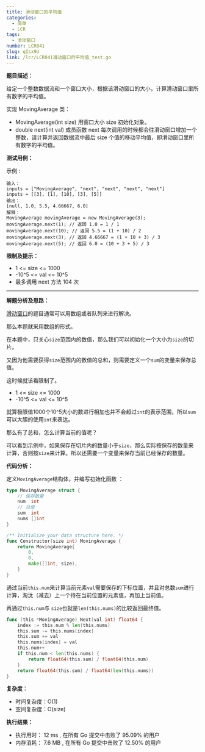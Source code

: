 ```yaml
---
title: 滑动窗口的平均值
categories:
  - 简单
  - LCR
tags:
  - 滑动窗口
number: LCR041
slug: qIsx9U
link: /lcr/LCR041滑动窗口的平均值_test.go
---
```


**题目描述：**

给定一个整数数据流和一个窗口大小，根据该滑动窗口的大小，计算滑动窗口里所有数字的平均值。

实现 MovingAverage 类：
- MovingAverage(int size) 用窗口大小 size 初始化对象。
- double next(int val) 成员函数 next 每次调用的时候都会往滑动窗口增加一个整数，请计算并返回数据流中最后 size 个值的移动平均值，即滑动窗口里所有数字的平均值。

**测试用例：**

示例 :
```
输入：
inputs = ["MovingAverage", "next", "next", "next", "next"]
inputs = [[3], [1], [10], [3], [5]]
输出：
[null, 1.0, 5.5, 4.66667, 6.0]
解释：
MovingAverage movingAverage = new MovingAverage(3);
movingAverage.next(1); // 返回 1.0 = 1 / 1
movingAverage.next(10); // 返回 5.5 = (1 + 10) / 2
movingAverage.next(3); // 返回 4.66667 = (1 + 10 + 3) / 3
movingAverage.next(5); // 返回 6.0 = (10 + 3 + 5) / 3
```

**限制及提示：**
- 1 <= size <= 1000
- -10^5 <= val <= 10^5
- 最多调用 next 方法 104 次

---
**解题分析及思路：**

[滑动窗口](/window)的题目通常可以用数组或者队列来进行解决。

那么本题就采用数组的形式。

在本题中，只关心`size`范围内的数值，那么我们可以初始化一个大小为`size`的切片。

又因为他需要获得`size`范围内的数值的总和，则需要定义一个`sum`的变量来保存总值。

这时候就该看限制了。
- 1 <= size <= 1000
- -10^5 <= val <= 10^5

就算极限值1000个10^5大小的数进行相加也并不会超过`int`的表示范围，所以`sum`可以大胆的使用`int`来表达。

那么有了总和，怎么计算当前的值呢？

可以看到示例中，如果保存在切片内的数量小于`size`，那么实际按保存的数量来计算，否则按`size`来计算。所以还需要一个变量来保存当前已经保存的数量。


**代码分析：**

定义`MovingAverage`结构体，并编写初始化函数 ：
```go
type MovingAverage struct {
	// 保存数量
	num  int
	// 总值
	sum  int
	nums []int
}

/** Initialize your data structure here. */
func Constructor(size int) MovingAverage {
	return MovingAverage{
		0,
		0,
		make([]int, size),
	}
}
```

通过当前`this.num`来计算当前元素`val`需要保存的下标位置，并且对总数`sum`进行计算，淘汰（减去）上一个待在当前位置的元素值，再加上当前值。

再通过`this.num`与 `size`也就是`len(this.nums)`的比较返回最终值。
```go
func (this *MovingAverage) Next(val int) float64 {
	index := this.num % len(this.nums)
	this.sum -= this.nums[index]
	this.sum += val
	this.nums[index] = val
	this.num++
	if this.num < len(this.nums) {
		return float64(this.sum) / float64(this.num)
	}
	return float64(this.sum) / float64(len(this.nums))
}
```

**复杂度：**
- 时间复杂度：O(1)
- 空间复杂度：O(size)

**执行结果：**

- 执行用时： 12 ms , 在所有 Go 提交中击败了 95.09% 的用户
- 内存消耗： 7.6 MB , 在所有 Go 提交中击败了 12.50% 的用户
